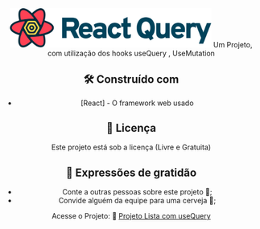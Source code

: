 <div align="center">
<img src="docs/images/react-query-logo.svg"  width="400" alt="Logo" />
Um Projeto, com utilização dos hooks useQuery , UseMutation

## 🛠️ Construído com

* [React] - O framework web usado

## 📄 Licença

Este projeto está sob a licença (Livre e Gratuita) 

## 🎁 Expressões de gratidão

* Conte a outras pessoas sobre este projeto 📢;
* Convide alguém da equipe para uma cerveja 🍺;

 Acesse o Projeto: 🚀  <a href="https://projetotodolist.vercel.app/" target="_blank">Projeto Lista com useQuery</a>

